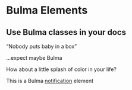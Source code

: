 <h1 class="title">Bulma Elements</h1>
<h2 class="subtitle">Use Bulma classes in your docs</h2>

<div class="box">
    <q>Nobody puts baby in a box</q>
    <p>...expect maybe Bulma</p>
</div>

<div class="notification is-primary">
    <p>How about a little splash of color in your life?</p>
    <p>This is a Bulma <a href="https://bulma.io/documentation/elements/notification/" target="_blank">notification</a> element</p>
</div>